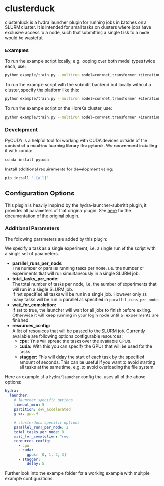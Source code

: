 # clusterduck

clusterduck is a hydra launcher plugin for running jobs in batches on a SLURM cluster. It is intended for small tasks on clusters where jobs have exclusive access to a node, such that submitting a single task to a node would be wasteful.

### Examples

To run the example script locally, e.g. looping over both model types twice each, use:
```bash
python example/train.py --multirun model=convnet,transformer +iteration="range(2)"
```

To run the example script with the submitit backend but locally without a cluster, specify the platform like this:
```bash
python example/train.py --multirun model=convnet,transformer +iteration="range(2)" +platform=slurm_debug
```

To run the example script on the HoreKa cluster, use:
```bash
python example/train.py --multirun model=convnet,transformer +iteration="range(2)" +platform=horeka
```

### Development
PyCUDA is a helpful tool for working with CUDA devices outside of the context of a machine learning library like pytorch. We recommend installing it with conda:
```bash
conda install pycuda
```

Install additional requirements for development using:
```bash
pip install ".[all]"
```


## Configuration Options
This plugin is heavily inspired by the hydra-launcher-submitit plugin, it provides all parameters of that original plugin. 
See [here](https://hydra.cc/docs/plugins/submitit_launcher/) for the documentation of the original plugin.

### Additional Parameters
The following parameters are added by this plugin:

We specify a task as a single experiment, i.e. a single run of the script with a single set of parameters.

- **parallel_runs_per_node:**  
The number of parallel running tasks per node, i.e. the number of experiments that will run simultaneously in a single SLURM job.
- **total_tasks_per_node:**  
The total number of tasks per node, i.e. the number of experiments that will run in a single SLURM job.  
If not specified all tasks will be run in a single job. However only as many tasks will be run in parallel as specified in `parallel_runs_per_node`.
- **wait_for_completion:**  
If set to true, the launcher will wait for all jobs to finish before exiting. Otherwise it will keep running in your login node until all experiments are finished.
- **resources_config:**  
A list of resources that will be passed to the SLURM job. Currently available are following options configurable resources:
  - **cpu:** This will spread the tasks over the available CPUs.
  - **cuda:** With this you can specify the GPUs that will be used for the tasks.
  - **stagger:** This will delay the start of each task by the specified amount of seconds. This can be useful if you want to avoid starting all tasks at the same time, e.g. to avoid overloading the file system.

Here an example of a `hydra/launcher` config that uses all of the above options:
```yaml
hydra:
  launcher:
    # launcher specific options
    timeout_min: 5
    partition: dev_accelerated
    gres: gpu:4
    
    # clusterduck specific options
    parallel_runs_per_node: 2
    total_tasks_per_node: 8
    wait_for_completion: True
    resources_config:
      - cpu
      - cuda:
          gpus: [0, 1, 2, 3]
      - stagger:
          delay: 5
```

Further look into the example folder for a working example with multiple example configurations.